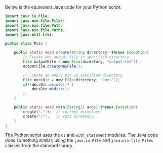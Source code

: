 Below is the equivalent Java code for your Python script:

```java
import java.io.File;
import java.nio.file.Files;
import java.nio.file.Path;
import java.nio.file.Paths;
import java.util.List;

public class Main {

    public static void create(String directory) throws Exception{
        // Create the output file in specified directory.
        File outputFile = new File(directory, "output.txt"));
        outputFile.createNewFile();

        // Create an empty dir in specified directory.
        File docsDir = new File(directory, "docs"));
        if(!docsDir.exists()) {
            docsDir.mkdirs();
        }
    }

    public static void main(String[] args) throws Exception{
        create("."));  // current directory
        create("/");   // root directory
    }
}
```
The Python script uses the `os` and `with_statement` modules. The Java code does something similar, using the `java.io.File` and `java.nio.file.Files` classes from the standard library.
